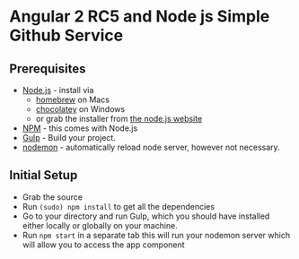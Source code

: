 Angular 2 RC5 and Node js Simple Github Service
===============================================

## Prerequisites
- [Node.js](http://nodejs.org/) - install via
    - [homebrew](http://brew.sh/) on Macs
    - [chocolatey](http://chocolatey.org/) on Windows
    - or grab the installer from [the node.js website](http://nodejs.org/)
- [NPM](https://www.npmjs.org/) - this comes with Node.js
- [Gulp](https://www.npmjs.com/package/gulp) -  Build your project.
- [nodemon](http://nodemon.io) - automatically reload node server, however not necessary.

## Initial Setup
- Grab the source
- Run `(sudo) npm install` to get all the dependencies
- Go to your directory and run Gulp, which you should have installed either locally or globally on your machine.
- Run `npm start` in a separate tab this will run your nodemon server which will allow you to access the app component

